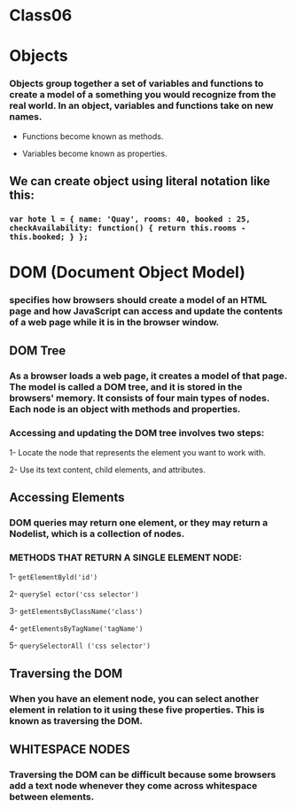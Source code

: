 # Class06

# Objects 

### Objects group together a set of variables and functions to create a model of a something you would recognize from the real world. In an object, variables and functions take on new names. 

- Functions become known as methods.

- Variables become known as properties.

## We can create object using literal notation like this:

### `var hote l = { name: 'Quay', rooms: 40, booked : 25, checkAvailability: function() { return this.rooms - this.booked; } };`

# DOM (Document Object Model)

### specifies how browsers should create a model of an HTML page and how JavaScript can access and update the contents of a web page while it is in the browser window. 

## DOM Tree

### As a browser loads a web page, it creates a model of that page. The model is called a DOM tree, and it is stored in the browsers' memory. It consists of four main types of nodes. Each node is an object with methods and properties.

### Accessing and updating the DOM tree involves two steps:


1- Locate the node that represents the element you want to work with. 

2- Use its text content, child elements, and attributes. 

## Accessing Elements

### DOM queries may return one element, or they may return a Nodelist, which is a collection of nodes. 

### METHODS THAT RETURN A SINGLE ELEMENT NODE: 

1- `getElementByld('id')`

2- `querySel ector('css selector')`

3- `getElementsByClassName('class')`

4- `getElementsByTagName('tagName')`

5- `querySelectorAll ('css selector')`

## Traversing the DOM 

### When you have an element node, you can select another element in relation to it using these five properties. This is known as traversing the DOM. 

## WHITESPACE NODES 

### Traversing the DOM can be difficult because some browsers add a text node whenever they come across whitespace between elements. 










